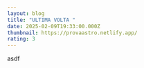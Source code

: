 ```yaml
---
layout: blog
title: "ULTIMA VOLTA "
date: 2025-02-09T19:33:00.000Z
thumbnail: https://provaastro.netlify.app/
rating: 3
---
```

asdf
